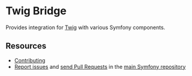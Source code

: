 Twig Bridge
===========

Provides integration for [Twig](https://twig.symfony.com/) with various
Symfony components.

Resources
---------

  * [Contributing](https://symfony.com/doc/current/contributing/index.html)
  * [Report issues](https://github.com/oldpak/symfony/issues) and
    [send Pull Requests](https://github.com/oldpak/symfony/pulls)
    in the [main Symfony repository](https://github.com/oldpak/symfony)
